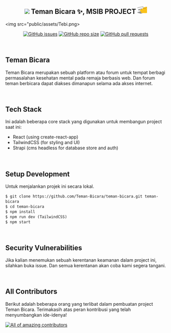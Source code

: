 <h2 align="center"><img src="https://emojis.slackmojis.com/emojis/images/1531849430/4246/blob-sunglasses.gif?1531849430" width="30"/> Teman Bicara ✨, MSIB PROJECT <img src="public/assets/meow_code.gif" width="30"></h2>

<img src="public/assets/Tebi.png>

<p align="center">
    <a href="https://github.com/Teman-Bicara/teman-bicara/issues"><img src="https://img.shields.io/github/issues/Teman-Bicara/teman-bicara" alt="GitHub issues"></a>
    <a href="https://github.com/Teman-Bicara/teman-bicara"><img alt="GitHub repo size" src="https://img.shields.io/github/repo-size/Teman-Bicara/teman-bicara"></a>
    <a href="https://github.com/Teman-Bicara/teman-bicara/pulls"><img alt="GitHub pull requests" src="https://img.shields.io/github/issues-pr/Teman-Bicara/teman-bicara"></a>
</p>

<br>

## Teman Bicara
Teman Bicara merupakan sebuah platform atau forum untuk tempat berbagi permasalahan kesehatan mental pada remaja berbasis web. Dan forum teman berbicara dapat diakses dimanapun selama ada akses internet.

<br>

## Tech Stack
Ini adalah beberapa core stack yang digunakan untuk membangun project saat ini: 
- React (using create-react-app)
- TailwindCSS (for styling and UI)
- Strapi (cms headless for database store and auth)

<br>

## Setup Development
Untuk menjalankan projek ini secara lokal.

```
$ git clone https://github.com/Teman-Bicara/teman-bicara.git teman-bicara
$ cd teman-bicara
$ npm install
$ npm run dev (TailwindCSS)
$ npm start

```
<br>

## Security Vulnerabilities
Jika kalian menemukan sebuah kerentanan keamanan dalam project ini, silahkan buka issue. Dan semua kerentanan akan coba kami segera tangani.

<br>

## All Contributors
Berikut adalah beberapa orang yang terlibat dalam pembuatan project Teman Bicara. Terimakasih atas peran kontribusi yang telah menyumbangkan ide-idenya!

<a href="https://github.com/Teman-Bicara/teman-bicara/graphs/contributors"><img src="https://contrib.rocks/image?repo=Teman-Bicara/teman-bicara" alt="All of amazing contributors"></a>
